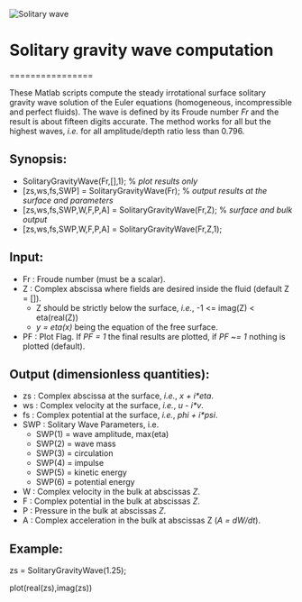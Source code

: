![Solitary wave](http://www.mathworks.fr/matlabcentral/fileexchange/screenshots/8209/original.jpg)

# Solitary gravity wave computation
================

These Matlab scripts compute the steady irrotational surface solitary gravity wave solution of the Euler equations (homogeneous, incompressible and perfect fluids). The wave is defined by its Froude number *Fr* and the result is about fifteen digits accurate. The method works for all but the highest waves, *i.e.* for all amplitude/depth ratio less than 0.796.

## Synopsis:

* SolitaryGravityWave(Fr,[],1); % *plot results only*
* [zs,ws,fs,SWP] = SolitaryGravityWave(Fr); % *output results at the surface and parameters*
* [zs,ws,fs,SWP,W,F,P,A] = SolitaryGravityWave(Fr,Z); % *surface and bulk output*
* [zs,ws,fs,SWP,W,F,P,A] = SolitaryGravityWave(Fr,Z,1);

## Input: 
* Fr : Froude number (must be a scalar). 
* Z : Complex abscissa where fields are desired inside the fluid (default Z = []). 
  + Z should be strictly below the surface, *i.e.*, -1 <= imag(Z) < eta(real(Z)) 
  + *y = eta(x)* being the equation of the free surface. 
* PF : Plot Flag. If *PF = 1* the final results are plotted, if *PF ~= 1* nothing is plotted (default).

## Output (dimensionless quantities): 
* zs  : Complex abscissa at the surface, *i.e.*, *x + i\*eta*. 
* ws  : Complex velocity at the surface, *i.e.*, *u - i\*v*. 
* fs  : Complex potential at the surface, *i.e.*, *phi + i\*psi*. 
* SWP : Solitary Wave Parameters, i.e. 
  + SWP(1) = wave amplitude, max(eta) 
  + SWP(2) = wave mass 
  + SWP(3) = circulation 
  + SWP(4) = impulse 
  + SWP(5) = kinetic energy 
  + SWP(6) = potential energy 
* W : Complex velocity in the bulk at abscissas *Z*.
* F : Complex potential in the bulk at abscissas *Z*.
* P : Pressure in the bulk at abscissas *Z*.
* A : Complex acceleration in the bulk at abscissas Z (*A = dW/dt*).

## Example: 
zs = SolitaryGravityWave(1.25);

plot(real(zs),imag(zs))